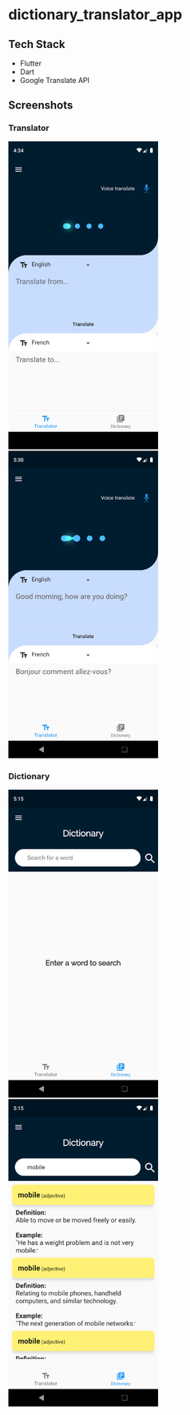 # dictionary_translator_app

## Tech Stack
- Flutter
- Dart
- Google Translate API

## Screenshots

### Translator

<img src="https://github.com/rjblee/dictionary_translator_app/blob/master/assets/screenshots/Screenshot_1595288099.png?raw=true" width="300">  <img src="https://github.com/rjblee/dictionary_translator_app/blob/master/assets/screenshots/Screenshot_1595291412.png?raw=true" width="300">



### Dictionary

<img src="https://github.com/rjblee/dictionary_translator_app/blob/master/assets/screenshots/Screenshot_1595290538.png?raw=true" width="300">  <img src="https://github.com/rjblee/dictionary_translator_app/blob/master/assets/screenshots/Screenshot_1595290552.png?raw=true" width="300">

